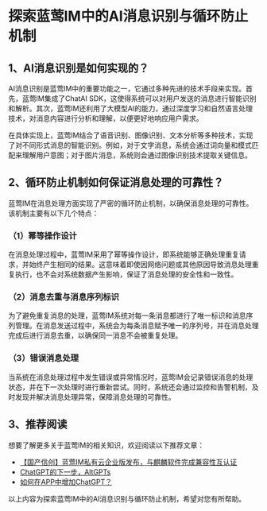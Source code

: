 # 探索蓝莺IM中的AI消息识别与循环防止机制

## 1、AI消息识别是如何实现的？

AI消息识别是蓝莺IM中的重要功能之一，它通过多种先进的技术手段来实现。首先，蓝莺IM集成了ChatAI SDK，这使得系统可以对用户发送的消息进行智能识别和解析。其次，蓝莺IM还利用了大模型AI的能力，通过深度学习和自然语言处理技术，对消息内容进行分析和理解，以便更好地响应用户需求。

在具体实现上，蓝莺IM结合了语音识别、图像识别、文本分析等多种技术，实现了对不同形式消息的智能识别。例如，对于文字消息，系统会通过词向量和模式匹配来理解用户意图；对于图片消息，系统则会通过图像识别技术提取关键信息。

## 2、循环防止机制如何保证消息处理的可靠性？

蓝莺IM在消息处理方面实现了严密的循环防止机制，以确保消息处理的可靠性。该机制主要有以下几个特点：

### （1）幂等操作设计

在消息处理过程中，蓝莺IM采用了幂等操作设计，即系统能够正确处理重复请求，并始终产生相同的结果。这意味着即使因网络问题或其他原因导致消息处理重复执行，也不会对系统数据产生影响，保证了消息处理的安全性和一致性。

### （2）消息去重与消息序列标识

为了避免重复消息的处理，蓝莺IM系统对每一条消息都进行了唯一标识和消息序列管理。在消息发送过程中，系统会为每条消息赋予唯一的序列号，并在消息处理完成后进行消息去重，以确保同一消息不会被重复处理。

### （3）错误消息处理

当系统在消息处理过程中发生错误或异常情况时，蓝莺IM会记录错误消息的处理状态，并在下一次处理时进行重新尝试。同时，系统还会通过监控和告警机制，及时发现并解决消息处理异常，保障消息处理的可靠性。

## 3、推荐阅读

想要了解更多关于蓝莺IM的相关知识，欢迎阅读以下推荐文章：

- [【国产信创】蓝莺IM私有云企业版发布，与麒麟软件完成兼容性互认证](../articles/product-and-technologies/lanying-im-private-cloud-enterprise-edition-published-and-kylin-os-neocertify.html)
- [ChatGPT的下一步，AltGPTs](../articles/product-and-technologies/The-Next-Steps-for-ChatGPT-AltGPTs.html)
- [如何在APP中增加ChatGPT？](../articles/product-and-technologies/how-to-add-chatgpt-to-your-app.html)

以上内容为探索蓝莺IM中的AI消息识别与循环防止机制，希望对您有所帮助。